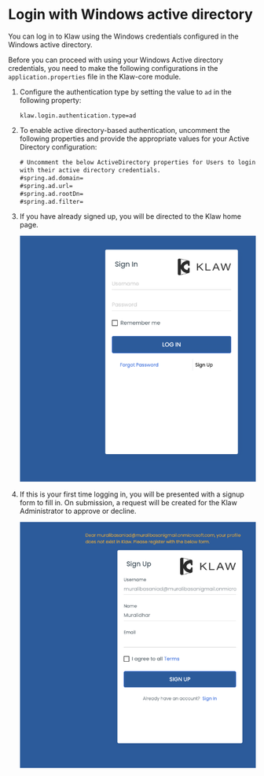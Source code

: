 # Login with Windows active directory

You can log in to Klaw using the Windows credentials configured in the Windows active directory.

Before you can proceed with using your Windows Active directory credentials, you need to make the following configurations in the `application.properties` file in the Klaw-core module.

1. Configure the authentication type by setting the value to `ad` in the following property:

    ```
    klaw.login.authentication.type=ad
    ```

2. To enable active directory-based authentication, uncomment the following properties and provide the appropriate values for your Active Directory configuration: 

    ```
    # Uncomment the below ActiveDirectory properties for Users to login with their active directory credentials.
    #spring.ad.domain=
    #spring.ad.url=
    #spring.ad.rootDn=
    #spring.ad.filter=
    ```

3.  If you have already signed up, you will be directed to the Klaw home
    page.

    ![image](../../../static/images/authentication/login.png)

4.  If this is your first time logging in, you will be presented with a
    signup form to fill in. On submission, a request will be created for
    the Klaw Administrator to approve or decline.

    ![image](../../../static/images/authentication/OAuthSignupForm.png)
